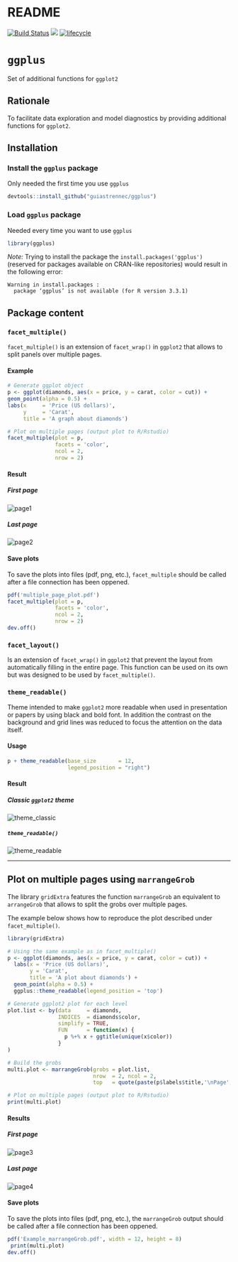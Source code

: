 README
================

[![Build Status](https://travis-ci.org/guiastrennec/ggplus.svg?branch=master)](https://travis-ci.org/guiastrennec/ggplus)
![](http://www.r-pkg.org/badges/version/ggplus)
[![lifecycle](https://img.shields.io/badge/lifecycle-retired-orange.svg)](https://www.tidyverse.org/lifecycle/#retired)

`ggplus`
========

Set of additional functions for `ggplot2`

Rationale
---------

To facilitate data exploration and model diagnostics by providing additional functions for `ggplot2`.

Installation
------------

### Install the `ggplus` package

Only needed the first time you use `ggplus`

``` r
devtools::install_github("guiastrennec/ggplus")
```

### Load `ggplus` package

Needed every time you want to use `ggplus`

``` r
library(ggplus)
```

*Note:* Trying to install the package the `install.packages('ggplus')` (reserved for packages available on CRAN-like repositories) would result in the following error:

    Warning in install.packages :
      package ‘ggplus’ is not available (for R version 3.3.1)

Package content
---------------

### `facet_multiple()`

`facet_multiple()` is an extension of `facet_wrap()` in `ggplot2` that allows to split panels over multiple pages.

#### Example

``` r
# Generate ggplot object
p <- ggplot(diamonds, aes(x = price, y = carat, color = cut)) +
geom_point(alpha = 0.5) +
labs(x     = 'Price (US dollars)',
     y     = 'Carat',
     title = 'A graph about diamonds')

# Plot on multiple pages (output plot to R/Rstudio)
facet_multiple(plot = p, 
               facets = 'color', 
               ncol = 2, 
               nrow = 2)
```

#### Result

##### First page

![page1](inst/img/facet_multiple-1.jpg)

##### Last page

![page2](inst/img/facet_multiple-2.jpg)

#### Save plots

To save the plots into files (pdf, png, etc.), `facet_multiple` should be called after a file connection has been oppened.

``` r
pdf('multiple_page_plot.pdf')
facet_multiple(plot = p, 
               facets = 'color', 
               ncol = 2, 
               nrow = 2)
dev.off()
```

### `facet_layout()`

Is an extension of `facet_wrap()` in `ggplot2` that prevent the layout from automatically filling in the entire page. This function can be used on its own but was designed to be used by `facet_multiple()`.

### `theme_readable()`

Theme intended to make `ggplot2` more readable when used in presentation or papers by using black and bold font. In addition the contrast on the background and grid lines was reduced to focus the attention on the data itself.

#### Usage

``` r
p + theme_readable(base_size       = 12,
                   legend_position = "right")
```

#### Result

##### Classic `ggplot2` theme

![theme\_classic](inst/img/theme_classic-1.jpg)

##### `theme_readable()`

![theme\_readable](inst/img/theme_readable-1.jpg)

------------------------------------------------------------------------

Plot on multiple pages using `marrangeGrob`
-------------------------------------------

The library `gridExtra` features the function `marrangeGrob` an equivalent to `arrangeGrob` that allows to split the grobs over multiple pages.

The example below shows how to reproduce the plot described under `facet_multiple()`.

``` r
library(gridExtra)

# Using the same example as in facet_multiple()
p <- ggplot(diamonds, aes(x = price, y = carat, color = cut)) +
  labs(x = 'Price (US dollars)',
       y = 'Carat', 
       title = 'A plot about diamonds') +
  geom_point(alpha = 0.5) + 
  ggplus::theme_readable(legend_position = 'top')

# Generate ggplot2 plot for each level
plot.list <- by(data     = diamonds,
                INDICES  = diamonds$color,
                simplify = TRUE,
                FUN      = function(x) {
                  p %+% x + ggtitle(unique(x$color))
                }
)

# Build the grobs
multi.plot <- marrangeGrob(grobs = plot.list,
                           nrow  = 2, ncol = 2,
                           top   = quote(paste(p$labels$title,'\nPage', g, 'of', pages)))

# Plot on multiple pages (output plot to R/Rstudio)
print(multi.plot)
```

#### Results

##### First page

![page3](inst/img/marrangeGrob-1.jpg)

##### Last page

![page4](inst/img/marrangeGrob-2.jpg)

#### Save plots

To save the plots into files (pdf, png, etc.), the `marrangeGrob` output should be called after a file connection has been oppened.

``` r
pdf('Example_marrangeGrob.pdf', width = 12, height = 8)
 print(multi.plot)
dev.off()
```
